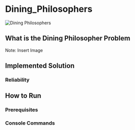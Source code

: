 # Dining_Philosophers
![Dining Philosophers](https://res.cloudinary.com/practicaldev/image/fetch/s---imrjIOF--/c_limit%2Cf_auto%2Cfl_progressive%2Cq_auto%2Cw_880/https://res.cloudinary.com/studio-mogwai/image/upload/v1581865192/Untitled_Artwork_5.png)
## What is the Dining Philosopher Problem
Note: Insert Image

## Implemented Solution

### Reliability


## How to Run

### Prerequisites

### Console Commands
